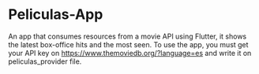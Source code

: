 # Peliculas-App
An app that consumes resources from a movie API using Flutter, it shows the latest box-office hits and the most seen.
To use the app, you must get your API key on https://www.themoviedb.org/?language=es and write it on peliculas_provider file.
